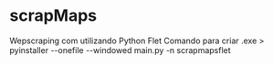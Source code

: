 # scrapMaps
Wepscraping com utilizando Python Flet
Comando para criar .exe > pyinstaller --onefile --windowed main.py -n scrapmapsflet 
